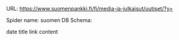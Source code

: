 URL: https://www.suomenpankki.fi/fi/media-ja-julkaisut/uutiset/?y=

Spider name: suomen
DB Schema:

date
title
link
content
